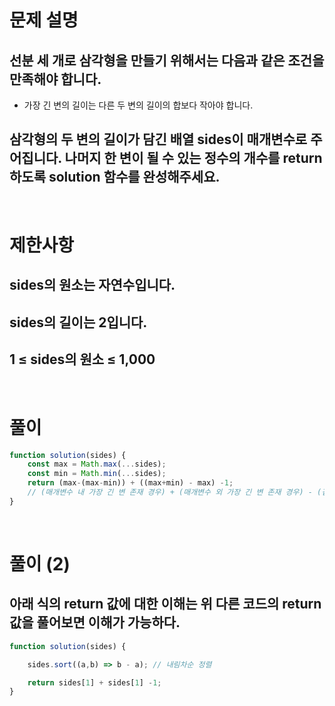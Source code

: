 # 문제 설명
## 선분 세 개로 삼각형을 만들기 위해서는 다음과 같은 조건을 만족해야 합니다.
* 가장 긴 변의 길이는 다른 두 변의 길이의 합보다 작아야 합니다.
## 삼각형의 두 변의 길이가 담긴 배열 sides이 매개변수로 주어집니다. 나머지 한 변이 될 수 있는 정수의 개수를 return하도록 solution 함수를 완성해주세요.

<br>

# 제한사항
## sides의 원소는 자연수입니다.
## sides의 길이는 2입니다.
## 1 ≤ sides의 원소 ≤ 1,000

<br>

# 풀이

```js
function solution(sides) {
    const max = Math.max(...sides);
    const min = Math.min(...sides);
    return (max-(max-min)) + ((max+min) - max) -1;
    // (매개변수 내 가장 긴 변 존재 경우) + (매개변수 외 가장 긴 변 존재 경우) - (겹치는 경우)
}
```

<br>

# 풀이 (2)

## 아래 식의 return 값에 대한 이해는  위 다른 코드의 return 값을 풀어보면 이해가 가능하다.

```js
function solution(sides) {

    sides.sort((a,b) => b - a); // 내림차순 정렬

    return sides[1] + sides[1] -1; 
}
```

